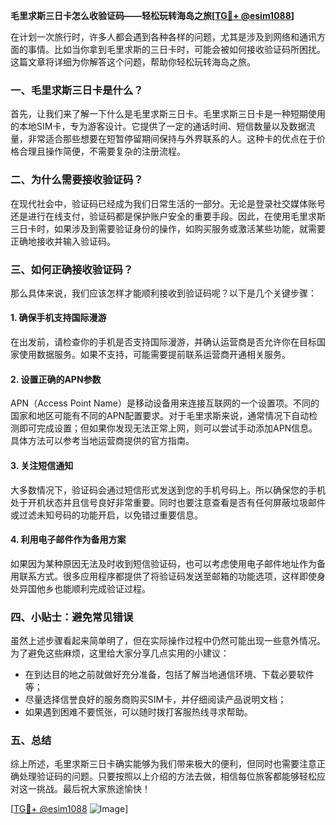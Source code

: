 **毛里求斯三日卡怎么收验证码——轻松玩转海岛之旅[[TG💪+ @esim1088](https://t.me/s/esim1088)]**

在计划一次旅行时，许多人都会遇到各种各样的问题，尤其是涉及到网络和通讯方面的事情。比如当你拿到毛里求斯的三日卡时，可能会被如何接收验证码所困扰。这篇文章将详细为你解答这个问题，帮助你轻松玩转海岛之旅。

### 一、毛里求斯三日卡是什么？

首先，让我们来了解一下什么是毛里求斯三日卡。毛里求斯三日卡是一种短期使用的本地SIM卡，专为游客设计。它提供了一定的通话时间、短信数量以及数据流量，非常适合那些想要在短暂停留期间保持与外界联系的人。这种卡的优点在于价格合理且操作简便，不需要复杂的注册流程。

### 二、为什么需要接收验证码？

在现代社会中，验证码已经成为我们日常生活的一部分。无论是登录社交媒体账号还是进行在线支付，验证码都是保护账户安全的重要手段。因此，在使用毛里求斯三日卡时，如果涉及到需要验证身份的操作，如购买服务或激活某些功能，就需要正确地接收并输入验证码。

### 三、如何正确接收验证码？

那么具体来说，我们应该怎样才能顺利接收到验证码呢？以下是几个关键步骤：

#### 1. 确保手机支持国际漫游
在出发前，请检查你的手机是否支持国际漫游，并确认运营商是否允许你在目标国家使用数据服务。如果不支持，可能需要提前联系运营商开通相关服务。

#### 2. 设置正确的APN参数
APN（Access Point Name）是移动设备用来连接互联网的一个设置项。不同的国家和地区可能有不同的APN配置要求。对于毛里求斯来说，通常情况下自动检测即可完成设置；但如果你发现无法正常上网，则可以尝试手动添加APN信息。具体方法可以参考当地运营商提供的官方指南。

#### 3. 关注短信通知
大多数情况下，验证码会通过短信形式发送到您的手机号码上。所以确保您的手机处于开机状态并且信号良好非常重要。同时也要注意查看是否有任何屏蔽垃圾邮件或过滤未知号码的功能开启，以免错过重要信息。

#### 4. 利用电子邮件作为备用方案
如果因为某种原因无法及时收到短信验证码，也可以考虑使用电子邮件地址作为备用联系方式。很多应用程序都提供了将验证码发送至邮箱的功能选项，这样即使身处异国他乡也能顺利完成验证过程。

### 四、小贴士：避免常见错误

虽然上述步骤看起来简单明了，但在实际操作过程中仍然可能出现一些意外情况。为了避免这些麻烦，这里给大家分享几点实用的小建议：

- 在到达目的地之前就做好充分准备，包括了解当地通信环境、下载必要软件等；
- 尽量选择信誉良好的服务商购买SIM卡，并仔细阅读产品说明文档；
- 如果遇到困难不要慌张，可以随时拨打客服热线寻求帮助。

### 五、总结

综上所述，毛里求斯三日卡确实能够为我们带来极大的便利，但同时也需要注意正确处理验证码的问题。只要按照以上介绍的方法去做，相信每位旅客都能够轻松应对这一挑战。最后祝大家旅途愉快！

[[TG💪+ @esim1088](https://t.me/s/esim1088) ![Image](https://i.postimg.cc/4NQfJmqS/Snipaste-2025-05-13-00-14-12.png)]